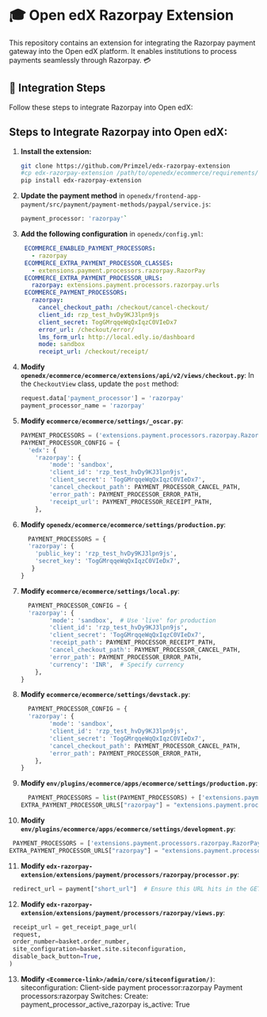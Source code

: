 # 🎓 Open edX Razorpay Extension

This repository contains an extension for integrating the Razorpay payment gateway into the Open edX platform. It enables institutions to process payments seamlessly through Razorpay. 💳

## 🚀 Integration Steps

Follow these steps to integrate Razorpay into Open edX:

## Steps to Integrate Razorpay into Open edX:

1. **Install the extension:**
   ```bash
   git clone https://github.com/Primzel/edx-razorpay-extension
   #cp edx-razorpay-extension /path/to/openedx/ecommerce/requirements/
   pip install edx-razorpay-extension
   ```

2. **Update the payment method** in `openedx/frontend-app-payment/src/payment/payment-methods/paypal/service.js`:
   ```bash   
   payment_processor: 'razorpay'`
   ```

3. **Add the following configuration** in `openedx/config.yml`:
   ```yaml
    ECOMMERCE_ENABLED_PAYMENT_PROCESSORS:
      - razorpay
    ECOMMERCE_EXTRA_PAYMENT_PROCESSOR_CLASSES:
      - extensions.payment.processors.razorpay.RazorPay
    ECOMMERCE_EXTRA_PAYMENT_PROCESSOR_URLS:
      razorpay: extensions.payment.processors.razorpay.urls
    ECOMMERCE_PAYMENT_PROCESSORS:
      razorpay:
        cancel_checkout_path: /checkout/cancel-checkout/
        client_id: rzp_test_hvDy9KJ3lpn9js
        client_secret: TogGMrqqeWqQxIqzC0VIeDx7
        error_url: /checkout/error/
        lms_form_url: http://local.edly.io/dashboard
        mode: sandbox
        receipt_url: /checkout/receipt/
    ```
   
      
4. **Modify `openedx/ecommerce/ecommerce/extensions/api/v2/views/checkout.py`**:
   In the `CheckoutView` class, update the `post` method:
   ```python
   request.data['payment_processor'] = 'razorpay'
   payment_processor_name = 'razorpay'
   ```

5. **Modify `ecommerce/ecommerce/settings/_oscar.py`**:
   ```python
   PAYMENT_PROCESSORS = ('extensions.payment.processors.razorpay.RazorPay',)
   PAYMENT_PROCESSOR_CONFIG = {
     'edx': {
       'razorpay': {
           'mode': 'sandbox',
           'client_id': 'rzp_test_hvDy9KJ3lpn9js',
           'client_secret': 'TogGMrqqeWqQxIqzC0VIeDx7',
           'cancel_checkout_path': PAYMENT_PROCESSOR_CANCEL_PATH,
           'error_path': PAYMENT_PROCESSOR_ERROR_PATH,
           'receipt_url': PAYMENT_PROCESSOR_RECEIPT_PATH,
       },
   ```

6. **Modify `openedx/ecommerce/ecommerce/settings/production.py`**:
   ```python
     PAYMENT_PROCESSORS = {
     'razorpay': {
       'public_key': 'rzp_test_hvDy9KJ3lpn9js',
       'secret_key': 'TogGMrqqeWqQxIqzC0VIeDx7',
      }
   }
   ```

7. **Modify `ecommerce/ecommerce/settings/local.py`**:
   ```python
     PAYMENT_PROCESSOR_CONFIG = {
     'razorpay': {
           'mode': 'sandbox',  # Use 'live' for production
           'client_id': 'rzp_test_hvDy9KJ3lpn9js',
           'client_secret': 'TogGMrqqeWqQxIqzC0VIeDx7',
           'receipt_path': PAYMENT_PROCESSOR_RECEIPT_PATH,
           'cancel_checkout_path': PAYMENT_PROCESSOR_CANCEL_PATH,
           'error_path': PAYMENT_PROCESSOR_ERROR_PATH,
           'currency': 'INR',  # Specify currency
       },
   }
   ```
8. **Modify `ecommerce/ecommerce/settings/devstack.py`**:
   ```python
     PAYMENT_PROCESSOR_CONFIG = {
     'razorpay': {
           'mode': 'sandbox',
           'client_id': 'rzp_test_hvDy9KJ3lpn9js',
           'client_secret': 'TogGMrqqeWqQxIqzC0VIeDx7',
           'cancel_checkout_path': PAYMENT_PROCESSOR_CANCEL_PATH,
           'error_path': PAYMENT_PROCESSOR_ERROR_PATH,
       },
   }
   ```
9. **Modify `env/plugins/ecommerce/apps/ecommerce/settings/production.py`**:
   ```python
     PAYMENT_PROCESSORS = list(PAYMENT_PROCESSORS) + ['extensions.payment.processors.razorpay.RazorPay']
   EXTRA_PAYMENT_PROCESSOR_URLS["razorpay"] = "extensions.payment.processors.razorpay.urls"
   ```

10. **Modify `env/plugins/ecommerce/apps/ecommerce/settings/development.py`**:
   ```python
    PAYMENT_PROCESSORS = ['extensions.payment.processors.razorpay.RazorPay']
   EXTRA_PAYMENT_PROCESSOR_URLS["razorpay"] = "extensions.payment.processors.razorpay.urls"
   ```

11. **Modify `edx-razorpay-extension/extensions/payment/processors/razorpay/processor.py`**:
   ```python
    redirect_url = payment["short_url"]  # Ensure this URL hits in the GET method.
   ```

12. **Modify `edx-razorpay-extension/extensions/payment/processors/razorpay/views.py`**:
   ```python
    receipt_url = get_receipt_page_url(
    request,
    order_number=basket.order_number,
    site_configuration=basket.site.siteconfiguration,
    disable_back_button=True,
)
   ```

13. **Modify `<Ecommerce-link>/admin/core/siteconfiguration/)`**:
    siteconfiguration:
        Client-side payment processor:razorpay
        Payment processors:razorpay
     Switches:
        Create:
          payment_processor_active_razorpay
             is_active: True
